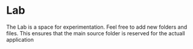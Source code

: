 # Lab

The Lab is a space for experimentation. Feel free to add new folders and files. This ensures that the main source folder is reserved for the actuall application